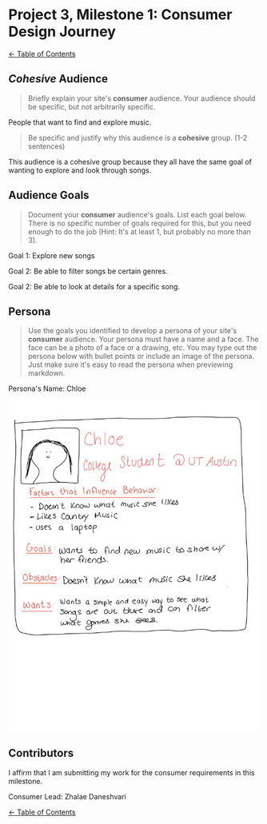 # Project 3, Milestone 1: **Consumer** Design Journey

[← Table of Contents](../design-journey.md)

## _Cohesive_ Audience
> Briefly explain your site's **consumer** audience.
> Your audience should be specific, but not arbitrarily specific.

People that want to find and explore music.

> Be specific and justify why this audience is a **cohesive** group. (1-2 sentences)

This audience is a cohesive group because they all have the same goal of wanting to explore and look through songs.


## Audience Goals
> Document your **consumer** audience's goals.
> List each goal below. There is no specific number of goals required for this, but you need
> enough to do the job (Hint: It's at least 1, but probably no more than 3).

Goal 1: Explore new songs

Goal 2: Be able to filter songs be certain genres.

Goal 2: Be able to look at details for a specific song.


## Persona
> Use the goals you identified to develop a persona of your site's **consumer** audience.
> Your persona must have a name and a face. The face can be a photo of a face or a drawing, etc.
> You may type out the persona below with bullet points or include an image of the persona.
> Just make sure it's easy to read the persona when previewing markdown.

Persona's Name: Chloe

![Chloe's Details](chloe.jpg)


## Contributors

I affirm that I am submitting my work for the consumer requirements in this milestone.

Consumer Lead: Zhalae Daneshvari


[← Table of Contents](../design-journey.md)
